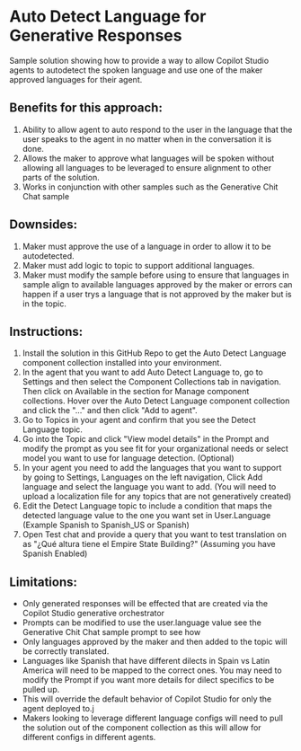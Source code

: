 # Auto Detect Language for Generative Responses

Sample solution showing how to provide a way to allow Copilot Studio agents to autodetect the spoken language and use one of the maker approved languages for their agent. 

## Benefits for this approach:
1.	Ability to allow agent to auto respond to the user in the language that the user speaks to the agent in no matter when in the conversation it is done.
1.  Allows the maker to approve what languages will be spoken without allowing all languages to be leveraged to ensure alignment to other parts of the solution.
1.  Works in conjunction with other samples such as the Generative Chit Chat sample 

## Downsides:
1.	Maker must approve the use of a language in order to allow it to be autodetected.
1.	Maker must add logic to topic to support additional languages.
1.  Maker must modify the sample before using to ensure that languages in sample align to available languages approved by the maker or errors can happen if a user trys a language that is not approved by the maker but is in the topic.

## Instructions:
1.	Install the solution in this GitHub Repo to get the Auto Detect Language component collection installed into your environment.
1.  In the agent that you want to add Auto Detect Language to, go to Settings and then select the Component Collections tab in navigation. Then click on Available in the section for Manage component collections.  Hover over the Auto Detect Language component collection and click the "..." and then click "Add to agent".
1.  Go to Topics in your agent and confirm that you see the Detect Language topic.
1.  Go into the Topic and click "View model details" in the Prompt and modify the prompt as you see fit for your organizational needs or select model you want to use for language detection. (Optional)
1.  In your agent you need to add the languages that you want to support by going to Settings, Languages on the left navigation, Click Add language and select the language you want to add. (You will need to upload a localization file for any topics that are not generatively created)
1.  Edit the Detect Language topic to include a condition that maps the detected language value to the one you want set in User.Language (Example Spanish to Spanish_US or Spanish)
1.  Open Test chat and provide a query that you want to test translation on as "¿Qué altura tiene el Empire State Building?" (Assuming you have Spanish Enabled)

## Limitations:
 - Only generated responses will be effected that are created via the Copilot Studio generative orchestrator
 - Prompts can be modified to use the user.language value see the Generative Chit Chat sample prompt to see how
 - Only languages approved by the maker and then added to the topic will be correctly translated.
 - Languages like Spanish that have different dilects in Spain vs Latin America will need to be mapped to the correct ones.  You may need to modify the Prompt if you want more details for dilect specifics to be pulled up.
 - This will override the default behavior of Copilot Studio for only the agent deployed to.j
 - Makers looking to leverage different language configs will need to pull the solution out of the component collection as this will allow for different configs in different agents.
 
